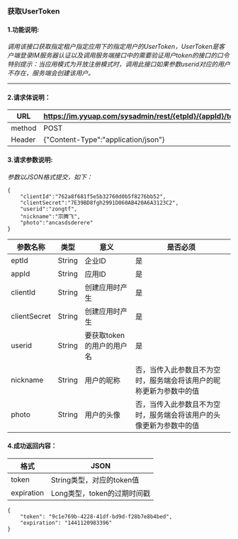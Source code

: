 ### 获取UserToken

#### 1.功能说明:
*调用该接口获取指定租户指定应用下的指定用户的UserToken，UserToken是客户端登录IM服务器认证以及调用服务端接口中的需要验证用户token的接口的口令*
*特别提示：当应用模式为开放注册模式时，调用此接口如果参数userid对应的用户不存在，服务端会创建该用户。*
***

#### 2.请求体说明：


|URL|https://im.yyuap.com/sysadmin/rest/{etpId}/{appId}/token|
|----|----|
|method|POST|
|Header|{"Content-Type":"application/json"}|

#### 3.请求参数说明:
*参数以JSON格式提交，如下：*

	{
		"clientId":"762a8f681f5e5b32760d0b5f8276bb52",
		"clientSecret":"7E39BD8fgh2991D060AB420A6A3123C2",
		"userid":"zongtf",
		"nickname":"宗腾飞",
		"photo":"ancasdsderere"
	}

|参数名称|类型|意义|是否必须|
|----|----|----|----|
|eptId|String|企业ID|是|
|appId|String|应用ID|是|
|clientId|String|创建应用时产生|是|
|clientSecret|String|创建应用时产生|是|
|userid|String|要获取token的用户的用户名|是|
|nickname|String|用户的昵称|否，当传入此参数且不为空时，服务端会将该用户的昵称更新为参数中的值|
|photo|String|用户的头像|否，当传入此参数且不为空时，服务端会将该用户的头像更新为参数中的值|

#### 4.成功返回内容：


|格式|JSON|
|----|----|
|token|String类型，对应的token值|
|expiration|Long类型，token的过期时间戳|


	{
  		"token": "9c1e769b-4228-41df-bd9d-f28b7e8b4bed",
  		"expiration": "1441120983396"
	}